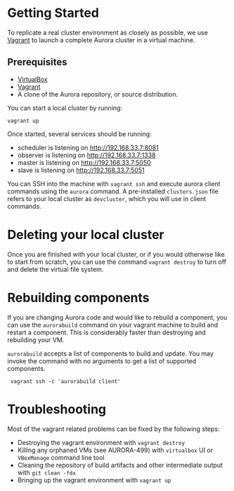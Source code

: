 Getting Started
===============
To replicate a real cluster environment as closely as possible, we use
[Vagrant](http://www.vagrantup.com/) to launch a complete Aurora cluster in a virtual machine.

Prerequisites
-------------
  * [VirtualBox](https://www.virtualbox.org/)
  * [Vagrant](http://www.vagrantup.com/)
  * A clone of the Aurora repository, or source distribution.

You can start a local cluster by running:

    vagrant up

Once started, several services should be running:

  * scheduler is listening on http://192.168.33.7:8081
  * observer is listening on http://192.168.33.7:1338
  * master is listening on http://192.168.33.7:5050
  * slave is listening on http://192.168.33.7:5051

You can SSH into the machine with `vagrant ssh` and execute aurora client commands using the
`aurora` command.  A pre-installed `clusters.json` file refers to your local cluster as
`devcluster`, which you will use in client commands.

Deleting your local cluster
===========================
Once you are finished with your local cluster, or if you would otherwise like to start from scratch,
you can use the command `vagrant destroy` to turn off and delete the virtual file system.


Rebuilding components
=====================
If you are changing Aurora code and would like to rebuild a component, you can use the `aurorabuild`
command on your vagrant machine to build and restart a component.  This is considerably faster than
destroying and rebuilding your VM.

`aurorabuild` accepts a list of components to build and update.  You may invoke the command with
no arguments to get a list of supported components.

     vagrant ssh -c 'aurorabuild client'


Troubleshooting
===============
Most of the vagrant related problems can be fixed by the following steps:

* Destroying the vagrant environment with `vagrant destroy`
* Killing any orphaned VMs (see AURORA-499) with `virtualbox` UI or `VBoxManage` command line tool
* Cleaning the repository of build artifacts and other intermediate output with `git clean -fdx`
* Bringing up the vagrant environment with `vagrant up`
